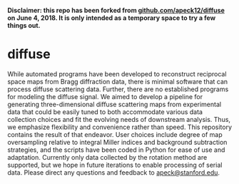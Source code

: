 **Disclaimer: this repo has been forked from [github.com/apeck12/diffuse](https://github.com/apeck12/diffuse) on June 4, 2018. It is only intended as a temporary space to try a few things out.**

# diffuse
While automated programs have been developed to reconstruct reciprocal space maps from Bragg diffraction data, there is minimal software that can process diffuse scattering data. Further, there are no established programs for modeling the diffuse signal. We aimed to develop a pipeline for generating three-dimensional diffuse scattering maps from experimental data that could be easily tuned to both accommodate various data collection choices and fit the evolving needs of downstream analysis. Thus, we emphasize flexibility and convenience rather than speed. This repository contains the result of that endeavor. User choices include degree of map oversampling relative to integral Miller indices and background subtraction strategies, and the scripts have been coded in Python for ease of use and adaptation. Currently only data collected by the rotation method are supported, but we hope in future iterations to enable processing of serial data. Please direct any questions and feedback to apeck@stanford.edu.
